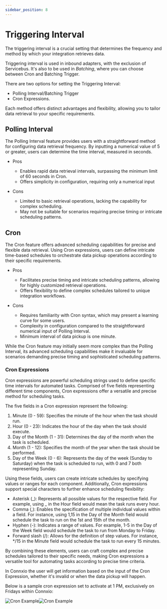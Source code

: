 ```yaml
---
sidebar_position: 8
---
```


# Triggering Interval

The triggering interval is a crucial setting that determines the frequency and method by which your integration retrieves data.

Triggering interval is used in inbound adapters, with the exclusion of Servicebus. It's also to be used in _Batching_, where you can choose between Cron and Batching Trigger.

There are two options for setting the Triggering Interval:

- Polling Interval/Batching Trigger
- Cron Expressions.

Each method offers distinct advantages and flexibility, allowing you to tailor data retrieval to your specific requirements.

## Polling Interval

The Polling Interval feature provides users with a straightforward method for configuring data retrieval frequency. By inputting a numerical value of 5 or greater, users can determine the time interval, measured in seconds.

- Pros

    - Enables rapid data retrieval intervals, surpassing the minimum limit of 60 seconds in Cron.
    - Offers simplicity in configuration, requiring only a numerical input

- Cons

    - Limited to basic retrieval operations, lacking the capability for complex scheduling.
    - May not be suitable for scenarios requiring precise timing or intricate scheduling patterns.

## Cron

The Cron feature offers advanced scheduling capabilities for precise and flexible data retrieval. Using Cron expressions, users can define intricate time-based schedules to orchestrate data pickup operations according to their specific requirements.

- Pros

    - Facilitates precise timing and intricate scheduling patterns, allowing for highly customized retrieval operations.
    - Offers flexibility to define complex schedules tailored to unique integration workflows.

- Cons

    - Requires familiarity with Cron syntax, which may present a learning curve for some users.
    - Complexity in configuration compared to the straightforward numerical input of Polling Interval.
    - Minimum interval of data pickup is one minute.

While the Cron feature may initially seem more complex than the Polling Interval, its advanced scheduling capabilities make it invaluable for scenarios demanding precise timing and sophisticated scheduling patterns.

### Cron Expressions

Cron expressions are powerful scheduling strings used to define specific time intervals for automated tasks. Comprised of five fields representing different time components, Cron expressions offer a versatile and precise method for scheduling tasks.

The five fields in a Cron expression represent the following:

1. Minute (0 - 59): Specifies the minute of the hour when the task should run.
2. Hour (0 - 23): Indicates the hour of the day when the task should execute.
3. Day of the Month (1 - 31): Determines the day of the month when the task is scheduled.
4. Month (1 - 12): Specifies the month of the year when the task should be performed.
5. Day of the Week (0 - 6): Represents the day of the week (Sunday to Saturday) when the task is scheduled to run, with 0 and 7 both representing Sunday.

Using these fields, users can create intricate schedules by specifying values or ranges for each component. Additionally, Cron expressions support special characters to further enhance scheduling flexibility:

- Asterisk (_): Represents all possible values for the respective field. For example, using _ in the Hour field would mean the task runs every hour.
- Comma (,): Enables the specification of multiple individual values within a field. For instance, using 1,15 in the Day of the Month field would schedule the task to run on the 1st and 15th of the month.
- Hyphen (-): Indicates a range of values. For example, 1-5 in the Day of the Week field would schedule the task to run from Monday to Friday.
- Forward slash (/): Allows for the definition of step values. For instance, \*/15 in the Minute field would schedule the task to run every 15 minutes.

By combining these elements, users can craft complex and precise schedules tailored to their specific needs, making Cron expressions a versatile tool for automating tasks according to precise time criteria.

In Connxio the user will get information based on the input of the Cron Expression, whether it's invalid or when the data pickup will happen.

Below is a sample cron expression set to activate at 1 PM, exclusively on Fridays within Connxio:

![Cron Example](
/img/docs/cron-example-light.webp#light-only
)![Cron Example](
/img/docs/cron-example-dark.webp#dark-only
)
